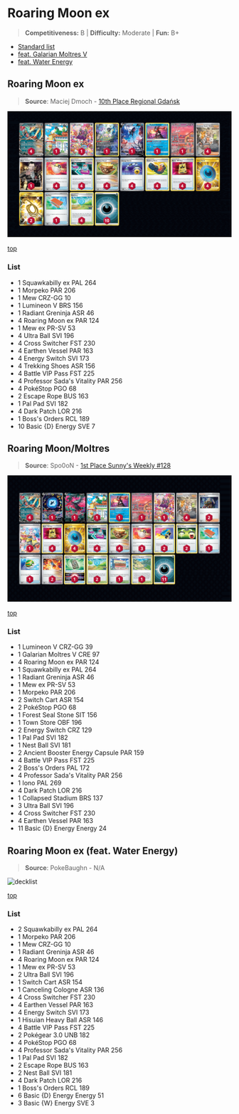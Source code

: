 # Roaring Moon ex

> **Competitiveness:** B | **Difficulty:** Moderate | **Fun:** B+

* [Standard list](#roaring-moon-ex)
* [feat. Galarian Moltres V](#roaring-moonmoltres)
* [feat. Water Energy](#roaring-moon-ex-feat-water-energy)

## Roaring Moon ex

> **Source**: Maciej Dmoch - [10th Place Regional Gdańsk](https://limitlesstcg.com/decks/list/9256)

![decklist](../../!Images/Standard/8BST-PAR/Roaring%20Moon%20ex.png)

[top](#roaring-moon-ex)

### List
* 1 Squawkabilly ex PAL 264
* 1 Morpeko PAR 206
* 1 Mew CRZ-GG 10
* 1 Lumineon V BRS 156
* 1 Radiant Greninja ASR 46
* 4 Roaring Moon ex PAR 124
* 1 Mew ex PR-SV 53
* 4 Ultra Ball SVI 196
* 4 Cross Switcher FST 230
* 4 Earthen Vessel PAR 163
* 4 Energy Switch SVI 173
* 4 Trekking Shoes ASR 156
* 4 Battle VIP Pass FST 225
* 4 Professor Sada's Vitality PAR 256
* 4 PokéStop PGO 68
* 2 Escape Rope BUS 163
* 1 Pal Pad SVI 182
* 4 Dark Patch LOR 216
* 1 Boss's Orders RCL 189
* 10 Basic {D} Energy SVE 7

## Roaring Moon/Moltres

> **Source**: Spo0oN - [1st Place Sunny's Weekly #128](https://play.limitlesstcg.com/tournament/65406461d7692a05c4643768/player/spo0on/decklist)

![decklist](../../!Images/Standard/8BST-PAR/Roaring%20Moon-Galarian%20Moltres.png)

[top](#roaring-moon-ex)

### List
* 1 Lumineon V CRZ-GG 39
* 1 Galarian Moltres V CRE 97
* 4 Roaring Moon ex PAR 124
* 1 Squawkabilly ex PAL 264
* 1 Radiant Greninja ASR 46
* 1 Mew ex PR-SV 53
* 1 Morpeko PAR 206
* 2 Switch Cart ASR 154
* 2 PokéStop PGO 68
* 1 Forest Seal Stone SIT 156
* 1 Town Store OBF 196
* 2 Energy Switch CRZ 129
* 1 Pal Pad SVI 182
* 1 Nest Ball SVI 181
* 2 Ancient Booster Energy Capsule PAR 159
* 4 Battle VIP Pass FST 225
* 2 Boss's Orders PAL 172
* 4 Professor Sada's Vitality PAR 256
* 1 Iono PAL 269
* 4 Dark Patch LOR 216
* 1 Collapsed Stadium BRS 137
* 3 Ultra Ball SVI 196
* 4 Cross Switcher FST 230
* 4 Earthen Vessel PAR 163
* 11 Basic {D} Energy Energy 24

## Roaring Moon ex (feat. Water Energy)

> **Source**: PokeBaughn - N/A

![decklist](../../!Images/Standard/8BST-PAR/.png)

[top](#roaring-moon-ex)

### List
* 2 Squawkabilly ex PAL 264
* 1 Morpeko PAR 206
* 1 Mew CRZ-GG 10
* 1 Radiant Greninja ASR 46
* 4 Roaring Moon ex PAR 124
* 1 Mew ex PR-SV 53
* 2 Ultra Ball SVI 196
* 1 Switch Cart ASR 154
* 1 Canceling Cologne ASR 136
* 4 Cross Switcher FST 230
* 4 Earthen Vessel PAR 163
* 4 Energy Switch SVI 173
* 1 Hisuian Heavy Ball ASR 146
* 4 Battle VIP Pass FST 225
* 2 Pokégear 3.0 UNB 182
* 4 PokéStop PGO 68
* 4 Professor Sada's Vitality PAR 256
* 1 Pal Pad SVI 182
* 2 Escape Rope BUS 163
* 2 Nest Ball SVI 181
* 4 Dark Patch LOR 216
* 1 Boss's Orders RCL 189
* 6 Basic {D} Energy Energy 51
* 3 Basic {W} Energy SVE 3
